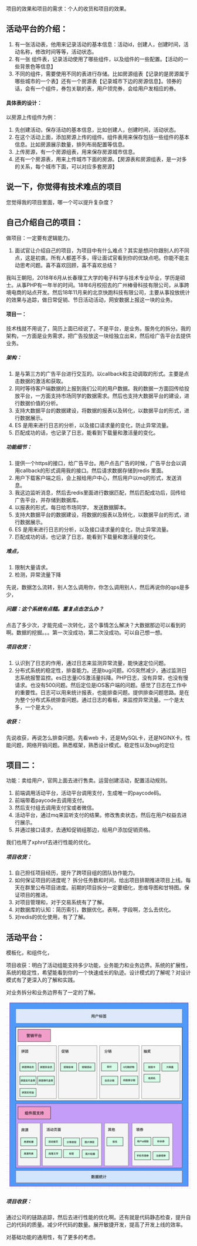 项目的效果和项目的需求：个人的收货和项目的效果。

## 活动平台的介绍：
1. 有一张活动表，他用来记录活动的基本信息：活动id，创建人，创建时间，活动名称，修改时间等等，活动状态。
2. 有一张 组件表，记录活动使用了哪些组件，以及组件的一些配置。【活动的一些背景色等信息】
3. 不同的组件，需要使用不同的表进行存储。比如房源组表【记录的是房源属于哪些城市的一个表】还有一个房源表【记录城市下边的房源信息】。领券的话，会有一个组件，券包关联的表，用户领完券，会给用户发相应的券。 

#### 具体表的设计：
以房源上传组件为例：
1. 先创建活动，保存活动的基本信息，比如创建人，创建时间，活动状态。
2. 在这个活动上面，添加房源上传的组件。组件表用来保存包括一些组件的基本信息。比如房源展示数量，排列布局配置等信息。
3. 上传房源，有一个房源组表，用来保存房源城市信息。
4. 还有一个房源表，用来上传城市下面的房源。【房源表和房源组表，是一对多的关系，每个城市下面，可以对应多套房源】

##  说一下，你觉得有技术难点的项目
您觉得我的项目里面，哪一个可以提升复杂度？


## 自己介绍自己的项目：

做项目：一定要有逻辑能力。

1. 面试官让介绍自己的项目，为项目中有什么难点？其实是想问你跟别人的不同点，这是初衷。所有人都差不多，得让面试官看到你的优缺点吧。你能不能主动思考问题。喜不喜欢回顾，喜不喜欢总结？

我叫王朝阳，2018年6月从长春理工大学的电子科学与技术专业毕业，学历是硕士。从事PHP有一年半的时间。18年6月校招去的广州棒骨科技有限公司，从事跨境电商的站点开发。然后18年11月来的北京快跑科技有限公司，主要从事投放统计的效果与追踪，做日常促销、节日活动活动，网安数据上报这一块的业务。



#### 项目一：

技术栈就不用说了，简历上面已经说了。不是平台，是业务。服务化的拆分。我的架构，一方面是业务需求，把广告投放这一块给独立出来，然后给广告平台去提供业务。

##### 架构：
1. 是与第三方的广告平台进行交互的。以callback和主动调取的形式。主要是点击数据的激活和获取。
2. 同时等待客户端数据的上报到我们公司的用户数据。我的数据一方面回传给投放平台，一方面支持市场同学的数据需求。然后也支持大数据平台的建设，进行数据价值的分析。
3. 支持大数据平台的数据建设，将数据的报表以及转化，以数据平台的形式，进行数据展示。
4. ES 是用来进行日志的分析，以及接口请求量的变化，防止异常流量。
5. 匹配成功的话，也记录了日志，能看到下载量和激活量的变化。

##### 功能细节：
1. 提供一个https的接口，给广告平台。用户点击广告的时候，广告平台会以调用callback的形式调用我的接口。然后请求数据存储到redis 里面。
2. 用户下载客户端之后，会上报给用户中心，然后用户以mq的形式，发送消息。
3. 我这边监听消息，然后去redis里面进行数据匹配，然后匹配成功后，回传给广告平台，并存储到数据库。
4. 以报表的形式，每日给市场同学， 发送数据脚本。
5. 支持大数据平台的数据建设，将数据的报表以及转化，以数据平台的形式，进行数据展示。
6. ES 是用来进行日志的分析，以及接口请求量的变化，防止异常流量。
7. 匹配成功的话，也记录了日志，能看到下载量和激活量的变化。

##### 难点，
1. 限制大量请求。
2. 检测，异常流量下降

先说，数据怎么流转，别人怎么调用你，你怎么调用别人，然后再说你的qps是多少，

##### 问题：这个系统有点糙。重复点击怎么办？
点击了多少次，才能完成一次转化，这个事情怎么解决？大数据那边可以看到的啊。数据的挖掘。。。第一次没成功，第二次没成功。可以自己想一想。

##### 项目收货：
1. 认识到了日志的作用，通过日志来监测异常流量，能快速定位问题。
2. 分布式系统的稳定性，排查能力。还是bug问题。iOS突然减少，通过监测日志系统报警监控。es日志量iOS激活量抖降。PHP日志，没有异常，也没有慢请求。也没有500问题。然后定位是iOS客户端的问题。感觉了日志在工作中的重要性。日志可以用来统计报表，也能排查问题。提供排查问题思路。是在为整个分布式系统排查问题。通过日志的看板，来监控异常流量。一个是太多，一个是太少。

##### 收获：
先说收获，再说怎么排查问题。先看web 卡，还是MySQL卡，还是NGINX卡。性能问题，网络开销问题。熟悉框架，熟悉设计模式。稳定性以及bug的定位

## 项目二：
功能：卖给用户，官网上面去进行售卖。运营创建活动，配置活动规则。

1. 前端调用活动平台，活动平台调用支付，生成唯一的paycode码。
2. 前端带着paycode去调用支付。
3. 然后支付组去调用支付宝或者微信。
4. 活动平台，通过mq来监听支付的结果。修改售卖状态，然后在用户权益去进行展示。
5. 并通过接口请求，去通知促销组那边，给用户添加促销资格。

我们也用了xphrof去进行性能的优化。

##### 项目收货：
1. 自己担任项目经历，提升了跨项目组的团队协作能力。
2. 如何保证项目的进度呢？
拆分任务数和时间，给出项目排期推进项目上线。每天在群里公布项目进度。前期的项目拆分一定要细化，思维导图和甘特图。保证项目的推进。
3. 对项目管理和，对于交易系统有了了解。
4. 对数据库的认知：简历索引，数据优化。表啊，字段啊，怎么去优化。
5. 对redis的优化使用，有了了解。


## 活动平台：
模板化，和组件化，

项目收获：明白了活动组能支持多少功能，业务能力和业务边界。系统的扩展性，系统的稳定性，希望能看到你的一个快速成长的轨迹。设计模式的了解呢？对设计模式有了更深入的了解和实践。

对业务拆分和业务边界有了一定的了解。

![架构](/images/自己画的架构.png)

##### 项目收获：

通过公司的链路追踪，然后去进行性能的优化啊。还有就是代码静态检查，提升自己的代码的质量。减少坏代码的数量。展开敏捷开发，提高了开发上线的效率。

对基础功能的通用性，有了更多的考虑。
